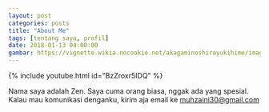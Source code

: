 ```yaml
---
layout: post
categories: posts
title: "About Me"
tags: [tentang saya, profil]
date: 2018-01-13 04:00:00
gambar: https://vignette.wikia.nocookie.net/akagaminoshirayukihime/images/d/da/Ep01snap4.png/revision/latest?cb=20160209160224
---
```


{% include youtube.html id="BzZroxr5IDQ" %}

Nama saya adalah Zen. Saya cuma orang biasa, nggak ada yang spesial. Kalau mau komunikasi denganku, kirim aja email ke [muhzaini30@gmail.com](mailto:muhzaini30@gmail.com)